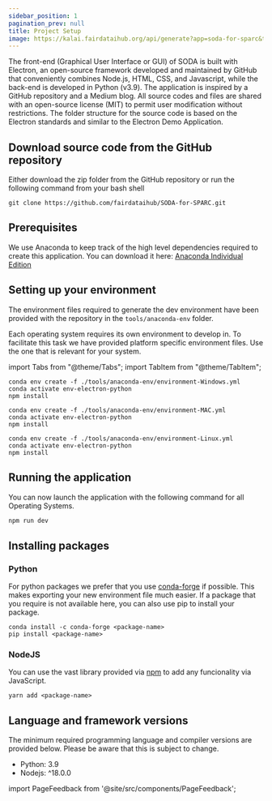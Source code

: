 ```yaml
---
sidebar_position: 1
pagination_prev: null
title: Project Setup
image: https://kalai.fairdataihub.org/api/generate?app=soda-for-sparc&title=Project%20Setup&description=For%20Developers&org=fairdataihub
---
```


The front-end (Graphical User Interface or GUI) of SODA is built with Electron, an open-source framework developed and maintained by GitHub that conveniently combines Node.js, HTML, CSS, and Javascript, while the back-end is developed in Python (v3.9). The application is inspired by a GitHub repository and a Medium blog. All source codes and files are shared with an open-source license (MIT) to permit user modification without restrictions. The folder structure for the source code is based on the Electron standards and similar to the Electron Demo Application.

## Download source code from the GitHub repository

Either download the zip folder from the GitHub repository or run the following command from your bash shell

```shell
git clone https://github.com/fairdataihub/SODA-for-SPARC.git
```

## Prerequisites

We use Anaconda to keep track of the high level dependencies required to create this application. You can download it here: [Anaconda Individual Edition](https://www.anaconda.com/products/individual)

## Setting up your environment

The environment files required to generate the dev environment have been provided with the repository in the `tools/anaconda-env` folder.

Each operating system requires its own environment to develop in. To facilitate this task we have provided platform specific environment files. Use the one that is relevant for your system.

import Tabs from "@theme/Tabs";
import TabItem from "@theme/TabItem";

```shell title="For Windows"
conda env create -f ./tools/anaconda-env/environment-Windows.yml
conda activate env-electron-python
npm install
```

```shell title="For macOS"
conda env create -f ./tools/anaconda-env/environment-MAC.yml
conda activate env-electron-python
npm install
```

```shell title="For linux"
conda env create -f ./tools/anaconda-env/environment-Linux.yml
conda activate env-electron-python
npm install
```

## Running the application

You can now launch the application with the following command for all Operating Systems.

```bash
npm run dev
```

## Installing packages

### Python

For python packages we prefer that you use [conda-forge](https://anaconda.org/conda-forge) if possible. This makes exporting your new environment file much easier. If a package that you require is not available here, you can also use pip to install your package.

```shell
conda install -c conda-forge <package-name>
pip install <package-name>
```

### NodeJS

You can use the vast library provided via [npm](https://www.npmjs.com/) to add any funcionality via JavaScript.

```shell
yarn add <package-name>
```

## Language and framework versions

The minimum required programming language and compiler versions are provided below. Please be aware that this is subject to change.

- Python: 3.9
- Nodejs: ^18.0.0

import PageFeedback from '@site/src/components/PageFeedback';

<PageFeedback />
